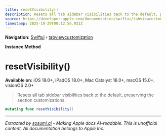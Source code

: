```yaml
---
title: resetVisibility()
description: Resets all tab sidebar visibilities back to the default, preserving the section customizations.
source: https://developer.apple.com/documentation/swiftui/tabviewcustomization/resetvisibility()
timestamp: 2025-10-29T00:12:56.931Z
---
```


**Navigation:** [Swiftui](/documentation/swiftui) › [tabviewcustomization](/documentation/swiftui/tabviewcustomization)

**Instance Method**

# resetVisibility()

**Available on:** iOS 18.0+, iPadOS 18.0+, Mac Catalyst 18.0+, macOS 15.0+, visionOS 2.0+

> Resets all tab sidebar visibilities back to the default, preserving the section customizations.

```swift
mutating func resetVisibility()
```

---

*Extracted by [sosumi.ai](https://sosumi.ai) - Making Apple docs AI-readable.*
*This is unofficial content. All documentation belongs to Apple Inc.*
